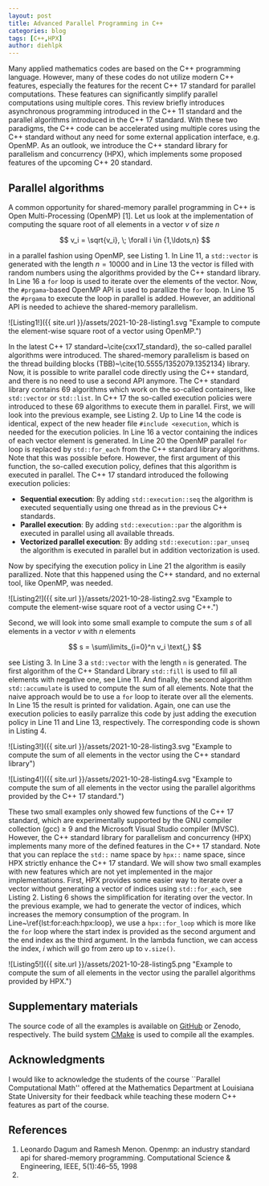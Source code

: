 ```yaml
---
layout: post
title: Advanced Parallel Programming in C++
categories: blog
tags: [C++,HPX]
author: diehlpk
---
```

<script type="text/x-mathjax-config">
    MathJax.Hub.Config({
      tex2jax: {
        skipTags: ['script', 'noscript', 'style', 'textarea', 'pre'],
        inlineMath: [['$','$']]
      }
    });
  </script>
  <script src="https://cdn.mathjax.org/mathjax/latest/MathJax.js?config=TeX-AMS-MML_HTMLorMML" type="text/javascript"></script>

Many applied mathematics codes are based on the C++ programming language. However, many of these codes do not utilize modern C++ features, especially the features for the recent C++ 17 standard for parallel computations. These features can significantly simplify parallel computations using multiple cores. This review briefly introduces asynchronous programming introduced in the C++ 11 standard and the parallel algorithms introduced in the C++ 17 standard. With these two paradigms, the C++ code can be accelerated using multiple cores using the C++ standard without any need for some external application interface, e.g. OpenMP. As an outlook, we introduce the C++ standard library for parallelism and concurrency (HPX), which implements some proposed features of the upcoming C++ 20 standard.

## Parallel algorithms
A common opportunity for shared-memory parallel programming in C++ is Open Multi-Processing (OpenMP) [1]. Let us look at the implementation of computing the square root of all elements in a vector $v$ of size $n$ 

$$   v_i = \sqrt{v_i}, \; \forall i \in {1,\ldots,n} $$

in a parallel fashion using OpenMP, see Listing 1. In Line 11, a `std::vector` is generated with the length $n=10000$ and in Line 13 the vector is filled with random numbers using the algorithms provided by the C++ standard library. In Line 16 a `for` loop is used to iterate over the elements of the vector. Now, the `#prgama`-based OpenMP API is used to parallize the `for` loop. In Line 15 the `#prgama` to execute the loop in parallel is added. However, an additional API is needed to achieve the shared-memory parallelism. 

![Listing1!]({{ site.url }}/assets/2021-10-28-listing1.svg "Example to compute the element-wise square root of a vector using OpenMP.")

In the latest C++ 17 standard~\cite{cxx17_standard}, the so-called parallel algorithms were introduced. The shared-memory parallelism is based on the thread building blocks (TBB)~\cite{10.5555/1352079.1352134} library. Now, it is possible to write parallel code directly using the C++ standard, and there is no need to use a second API anymore. The C++ standard library contains $69$ algorithms which work on the so-called containers, like `std::vector` or `std::list`. In C++ 17 the so-called execution policies were introduced to these $69$ algorithms to execute them in parallel. First, we will look into the previous example, see Listing 2. Up to Line 14 the code is identical, expect of the new header file `#include <execution`, which is needed for the execution policies. In Line 16 a vector containing the indices of each vector element is generated. In Line 20 the OpenMP parallel `for` loop is replaced by `std::for_each` from the C++ standard library algorithms. Note that this was possible before. However, the first argument of this function, the so-called execution policy, defines that this algorithm is executed in parallel. The C++ 17 standard introduced the following execution policies:

* **Sequential execution**: By adding `std::execution::seq` the algorithm is executed sequentially using one thread as in the previous C++ standards.
* **Parallel execution**: By adding `std::execution::par` the algorithm is executed in parallel using all available threads. 
* **Vectorized parallel execution**: By adding `std::execution::par_unseq` the algorithm is executed in parallel but in addition vectorization is used.

Now by specifying the execution policy in Line 21 the algorithm is easily parallized. Note that this happened using the C++ standard, and no external tool, like OpenMP, was needed.

![Listing2!]({{ site.url }}/assets/2021-10-28-listing2.svg "Example to compute the element-wise square root of a vector using C++.")

Second, we will look into some small example to compute the sum $s$ of all elements in a vector $v$ with $n$ elements

$$   s = \sum\limits_{i=0}^n v_i \text{,} $$

see Listing 3. In Line 3 a `std::vector` with the length `n` is generated. The first algorithm of the C++ Standard Library `std::fill` is used to fill all elements with negative one, see Line 11. And finally, the second algorithm `std::accumulate` is used to compute the sum of all elements. Note that the naive approach would be to use a `for` loop to iterate over all the elements. In Line 15 the result is printed for validation. Again, one can use the execution policies to easily parralize this code by just adding the execution policy in Line 11 and Line 13, respectively. The corresponding code is shown in Listing 4.

![Listing3!]({{ site.url }}/assets/2021-10-28-listing3.svg "Example to compute the sum of all elements in the vector using the C++ standard library")

![Listing4!]({{ site.url }}/assets/2021-10-28-listing4.svg "Example to compute the sum of all elements in the vector using the parallel algorithms provided by the C++
17 standard.")

These two small examples only showed few functions of the C++ 17 standard, which are experimentally supported by the GNU compiler collection (gcc) $\geq$ 9 and the Microsoft Visual Studio compiler (MVSC). However, the C++ standard library for parallelism and concurrency (HPX) implements many more of the defined features in the C++ 17 standard. Note that you can replace the `std::` name space by `hpx::` name space, since HPX strictly enhance the C++ 17 standard. We will show two small examples with new features which are not yet implemented in the major implementations. First, HPX provides some easier way to iterate over a vector without generating a vector of indices using `std::for_each`, see Listing 2. Listing 6 shows the simplification for iterating over the vector. In the previous example, we had to generate the vector of indices, which increases the memory consumption of the program. In Line~\ref{lst:for:each:hpx:loop}, we use a `hpx::for_loop` which is more like the `for` loop where the start index is provided as the second argument and the end index as the third argument. In the lambda function, we can access the index, $i$ which will go from zero up to `v.size()`. 

![Listing5!]({{ site.url }}/assets/2021-10-28-listing5.png "Example to compute the sum of all elements in the vector using the parallel algorithms provided by HPX.")


## Supplementary materials

The source code of all the examples is available on [GitHub](https://github.com/diehlpk/modern-cpp-examples) or Zenodo, respectively. The build system [CMake](https://cmake.org/) is used to compile all the examples.  

## Acknowledgments

I would like to acknowledge the students of the course ``Parallel Computational Math'' offered at the Mathematics Department at Louisiana State University for their feedback while teaching these modern C++ features as part of the course.

## References

1. Leonardo Dagum and Ramesh Menon. Openmp: an industry standard api for shared-memory programming. Computational Science & Engineering, IEEE, 5(1):46–55, 1998
2. 